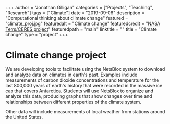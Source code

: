 +++
author = "Jonathan Gilligan"
categories = ["Projects", "Teaching", "Research"]
tags = ["Climate"]
date = "2019-09-06"
description = "Computational thinking about climate change"
featured = "climate_proj.jpg"
featuredalt = "Climate change"
featuredcredit = "[NASA Terrs/CERES project](https://terra.nasa.gov/news/study-long-term-global-warming-needs-external-drivers)"
featuredpath = "main"
linktitle = ""
title = "Climate change"
type = "project"
+++
# Climate change project

We are developing tools to facilitate using the NetsBlox system to download and analyze data on climates in earth's past.
Examples include measurements of carbon dioxide concentrations and temperature for the last 800,000 years of earth's history
that were recorded in the massive ice cap that covers Antarctica. Students will use NetsBlox to organize and analyze this
data, producing graphs that show changes over time and relationships between different properties of the climate system.

Other data will include measurements of local weather from stations around the United States.
